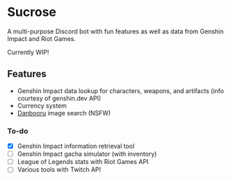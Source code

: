 # Sucrose
 A multi-purpose Discord bot with fun features as well as data from Genshin Impact and Riot Games.

 Currently WIP!

## Features
 - Genshin Impact data lookup for characters, weapons, and artifacts (info courtesy of genshin.dev API)
 - Currency system
 - [Danbooru](https://danbooru.donmai.us/) image search (NSFW)

### To-do
 - [x] Genshin Impact information retrieval tool
 - [ ] Genshin Impact gacha simulator (with inventory)
 - [ ] League of Legends stats with Riot Games API
 - [ ] Various tools with Twitch API
